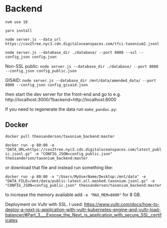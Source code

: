 # Backend

`nvm use 18`

`yarn install`

`node server.js --data_url https://cov2tree.nyc3.cdn.digitaloceanspaces.com/tfci-taxonium2.jsonl`

`node server.js --database_dir ./database/ --port 8080 --ssl --config_json config.json`

Non-SSL public:
`node server.js --database_dir ./database/ --port 8080 --config_json config_public.json`

GISAID:
`node server.js --database_dir /mnt/data/amended_data/ --port 8000 --config_json config_gisaid.json`

then start the dev server for the front-end and go to e.g. http://localhost:3000/?backend=http://localhost:8000

If you need to regenerate the data run `make_pandas.py`:



## Docker

`docker pull theosanderson/taxonium_backend:master`

`docker run -p 80:80 -e "DATA_URL=https://cov2tree.nyc3.cdn.digitaloceanspaces.com/latest_public.jsonl.gz" -e "CONFIG_JSON=config_public.json" theosanderson/taxonium_backend:master`

or download that file and instead run something like:

`docker run -p 80:80 -v "/Users/MyUserName/Desktop:/mnt/data" -e "DATA_FILE=/mnt/data/public-latest.all.masked.taxonium.jsonl.gz" -e "CONFIG_JSON=config_public.json" theosanderson/taxonium_backend:master`

to increase the memory available add `-e "MAX_MEM=8000"` for 8 GB.

Deployment on Vultr with SSL. I used: https://www.vultr.com/docs/how-to-deploy-a-next-js-application-with-vultr-kubernetes-engine-and-vultr-load-balancer/#Part_3___Expose_the_Next_js_application_with_secure_SSL_certificates
